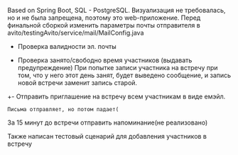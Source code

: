 Based on Spring Boot, SQL - PostgreSQL.
Визуализация не требовалась, но и не была запрещена, поэтому это web-приложение.
Перед финальной сборкой изменить параметры почты отправителя в avito/testingAvito/service/mail/MailConfig.java

+ Проверка валидности эл. почты

+ Проверка занято/свободно время участников (выдавать предупреждение)
    При попытке записи участника на встречу при том, что у него этот день занят, будет выведено сообщение,
     и запись новой встречи заменит запись старой.
     
+- Отправить приглашение на встречу всем участникам в виде емэйл.

    Письма отправляет, но потом падает(
    
За 15 минут до встречи отправить напоминание(не реализовано)

Также написан тестовый сценарий для добавления участников в встречу
